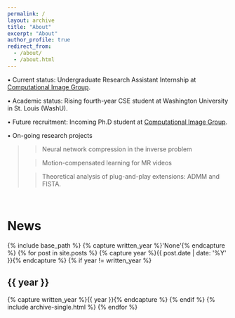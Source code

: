 ```yaml
---
permalink: /
layout: archive
title: "About"
excerpt: "About"
author_profile: true
redirect_from:
  - /about/
  - /about.html
---
```


• Current status: Undergraduate Research Assistant Internship at <a href="https://cigroup.wustl.edu/">Computational Image Group</a>.

• Academic status: Rising fourth-year CSE student at Washington University in St. Louis (WashU).

• Future recruitment: Incoming Ph.D student at <a href="https://cigroup.wustl.edu/">Computational Image Group</a>.

• On-going research projects

>> Neural network compression in the inverse problem
>    
>> Motion-compensated learning for MR videos
>
>> Theoretical analysis of plug-and-play extensions: ADMM and FISTA.



<p>&nbsp;</p>

<h1> News </h1>

{% include base_path %}
{% capture written_year %}'None'{% endcapture %}
{% for post in site.posts %}
  {% capture year %}{{ post.date | date: '%Y' }}{% endcapture %}
  {% if year != written_year %}
    <h2 id="{{ year | slugify }}" class="archive__subtitle">{{ year }}</h2>
    {% capture written_year %}{{ year }}{% endcapture %}
  {% endif %}
  {% include archive-single.html %}
{% endfor %}

<div style="display: none;">
  <h6>Page views:</h6>
  <a href="https://www.hitwebcounter.com" target="_blank">
  <img src="https://hitwebcounter.com/counter/counter.php?page=7680519&style=0007&nbdigits=5&type=page&initCount=0" title="Total Website Hits" Alt="Web Hits" border="0" /></a>
  <h6>Unique visitors</h6>
  <a href="https://www.hitwebcounter.com" target="_blank">
  <img src="https://hitwebcounter.com/counter/counter.php?page=7680520&style=0007&nbdigits=5&type=ip&initCount=0" title="Total Website Hits" Alt="Web Hits" border="0" /></a>
</div>
